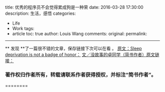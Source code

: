 title:  优秀的程序员不会觉得累成狗是一种荣
date: 2016-03-28 17:30:00
description: 生活，感悟
categories:
- Life
- Work
tags:
- article
toc: true
author: Louis Wang
comments:
original:
permalink: 
---
   ** 发现 **了一篇很不错的文章，保存链接下次可以在看 。
[原文：Sleep deprivation is not a badge of honor：](https://m.signalvnoise.com/sleep-deprivation-is-not-a-badge-of-honor-f24fbff47a75?gi=6a16f3308e21#.p11zlg4hp)
[文／没故事的卓同学（简书作者）原文链接：](http://www.jianshu.com/p/1b8be9a92a79)
### 著作权归作者所有，转载请联系作者获得授权，并标注“简书作者”。
========